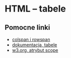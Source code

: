 # HTML &ndash; tabele


## Pomocne linki
* [colspan i rowspan](https://jsfiddle.net/barney/ZBC6d/)
* [dokumentacja, tabele](https://developer.mozilla.org/en-US/docs/Learn/CSS/Styling_boxes/Styling_tables)
* [w3.org, atrybut scope](https://www.w3.org/TR/WCAG20-TECHS/H63.html)


